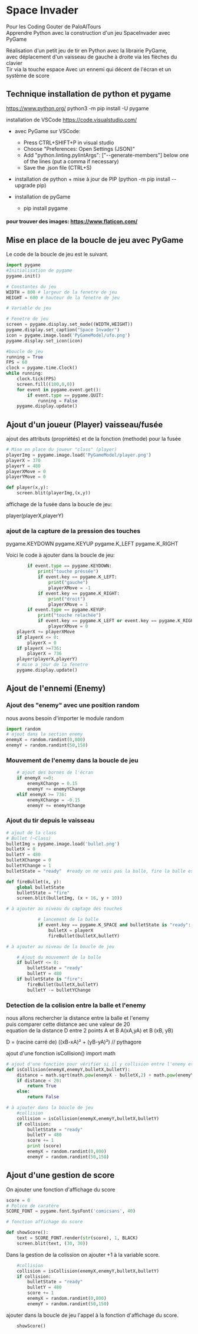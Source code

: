 # Space Invader

Pour les Coding Gouter de PaloAlTours  
Apprendre Python avec la construction d'un jeu SpaceInvader avec PyGame


Réalisation d'un petit jeu de tir en Python avec la librairie PyGame,  
avec déplacement d'un vaisseau de gauche à droite via les flèches du clavier  
Tir via la touche espace 
Avec un ennemi qui décent de l'écran et un système de score 


## Technique installation de python et pygame
https://www.python.org/
python3 -m pip install -U pygame

installation de VSCode
https://code.visualstudio.com/

-  avec PyGame sur VSCode:
    - Press CTRL+SHIFT+P in visual studio
    - Choose "Preferences: Open Settings (JSON)"
    - Add "python.linting.pylintArgs": ["--generate-members"] below one of the lines (put a comma if necessary)
    - Save the .json file (CTRL+S)

- installation de python + mise à jour de PIP (python -m pip install --upgrade pip)

- installation de pyGame
    - pip install pygame

#### pour trouver des images: https://www.flaticon.com/


## Mise en place de la boucle de jeu avec PyGame

Le code de la boucle de jeu est le suivant.

```Python
import pygame
#Initialisation de pygame
pygame.init()

# Constantes du jeu
WIDTH = 800 # largeur de la fenetre de jeu
HEIGHT = 600 # hauteur de la fenetre de jeu

# Variable du jeu

# Fenetre de jeu
screen = pygame.display.set_mode((WIDTH,HEIGHT))
pygame.display.set_caption("Space Invader")
icon = pygame.image.load('PyGameModel/ufo.png')
pygame.display.set_icon(icon)

#boucle de jeu
running = True
FPS = 60
clock = pygame.time.Clock()
while running:
    clock.tick(FPS)
    screen.fill((100,0,0))
    for event in pygame.event.get():
        if event.type == pygame.QUIT:
            running = False
    pygame.display.update()
```


## Ajout d'un joueur (Player) vaisseau/fusée 
ajout des attributs (propriétés) et de la fonction (methode) pour la fusée

```python
# Mise en place du joueur "class" (player)
playerImg = pygame.image.load('PyGameModel/player.png')
playerX = 370 
playerY = 480
playerXMove = 0
playerYMove = 0

def player(x,y):
    screen.blit(playerImg,(x,y))
```

affichage de la fusée dans la boucle de jeu:  

player(playerX,playerY)

### ajout de la capture de la pression des touches

pygame.KEYDOWN
pygame.KEYUP
pygame.K_LEFT
pygame.K_RIGHT

Voici le code à ajouter dans la boucle de jeu:

```python
        if event.type == pygame.KEYDOWN:
            print("touche préssée")
            if event.key == pygame.K_LEFT:
                print("gauche")
                playerXMove = -1
            if event.key == pygame.K_RIGHT:
                print("droit")
                playerXMove = 1
        if event.type == pygame.KEYUP:
            print("touche relachée")
            if event.key == pygame.K_LEFT or event.key == pygame.K_RIGHT:
                playerXMove = 0
    playerX += playerXMove
    if playerX <= 0:
        playerX = 0
    if playerX >=736:
        playerX = 736
    player(playerX,playerY)
    # mise a jour de la fenetre
    pygame.display.update()
```


## Ajout de l'ennemi (Enemy)
### Ajout des "enemy" avec une position random

nous avons besoin d'importer le module random

```python
import random
# ajout dans la section enemy
enemyX = random.randint(0,800)
enemyY = random.randint(50,150)
```

### Mouvement de l'enemy dans la boucle de jeu
```python
    # ajout des bornes de l'écran
    if enemyX <=0:
        enemyXChange = 0.15
        enemyY += enemyYChange
    elif enemyX >= 736:
        enemyXChange = -0.15
        enemyY += enemyYChange
```

### Ajout du tir depuis le vaisseau

```python
# ajout de la class
# Bullet (~Class)
bulletImg = pygame.image.load('bullet.png')
bulletX = 0
bulletY = 480
bulletXChange = 0
bulletYChange = 1
bulletState = "ready"  #ready on ne vois pas la balle, fire la balle est tirée

def fireBullet(x, y):
    global bulletState
    bulletState = "fire"
    screen.blit(bulletImg, (x + 16, y + 10))

# à ajouter au niveau du captage des touches

            # lancement de la balle
            if event.key == pygame.K_SPACE and bulletState is "ready":
                bulletX = playerX
                fireBullet(bulletX,bulletY)

# à ajouter au niveau de la boucle de jeu

    # Ajout du mouvement de la balle
    if bulletY <= 0:
        bulletState = "ready"
        bulletY = 480
    if bulletState is "fire":
        fireBullet(bulletX,bulletY)
        bulletY -= bulletYChange

```

### Detection de la colision entre la balle et l'enemy

nous allons rechercher la distance entre la balle et l'enemy  
puis comparer cette distance aec une valeur de 20  
equation de la distance D entre 2 points A et B
A(xA,yA)  et B (xB, yB)

D = (racine carré de) ((xB-xA)² + (yB-yA)²)   // pythagore

ajout d'une fonction isCollision()
import math

```python
# ajout d'une fonction pour vérifier si il y collision entre l'enemy et la balle
def isCollision(enemyX,enemyY,bulletX,bulletY):
    distance = math.sqrt(math.pow(enemyX - bulletX,2) + math.pow(enemyY - bulletY,2))
    if distance < 20:
        return True
    else:
        return False

# à ajouter dans la boucle de jeu
    #collision
    collision = isCollision(enemyX,enemyY,bulletX,bulletY)
    if collision:
        bulletState = "ready"
        bulletY = 480
        score += 1
        print (score)
        enemyX = random.randint(0,800)
        enemyY = random.randint(50,150)

```



## Ajout d'une gestion de score

On ajouter une fonction d'affichage du score

```python
score = 0
# Police de caratère
SCORE_FONT = pygame.font.SysFont('comicsans', 40)

# fonction affichage du score

def showScore():
    text = SCORE_FONT.render(str(score), 1, BLACK)
    screen.blit(text, (30, 30))
```

Dans la gestion de la colission on ajouter +1 à la variable score.

```python
    #collision
    collision = isCollision(enemyX,enemyY,bulletX,bulletY)
    if collision:
        bulletState = "ready"
        bulletY = 480
        score += 1
        enemyX = random.randint(0,800)
        enemyY = random.randint(50,150)
```
ajouter dans la boucle de jeu l'appel à la fonction d'affichage du score.

```python
    showScore()
```

